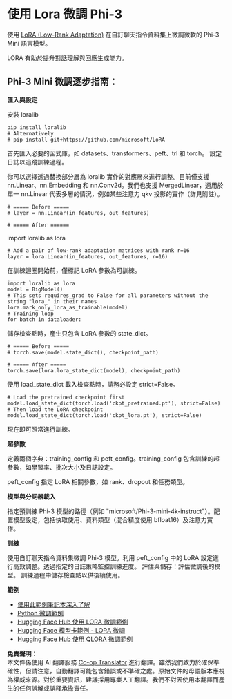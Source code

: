 <!--
CO_OP_TRANSLATOR_METADATA:
{
  "original_hash": "50b6a55a0831b417835087d8b57759fe",
  "translation_date": "2025-07-17T06:28:22+00:00",
  "source_file": "md/03.FineTuning/FineTuning_Lora.md",
  "language_code": "mo"
}
-->
# **使用 Lora 微調 Phi-3**

使用 [LoRA (Low-Rank Adaptation)](https://github.com/microsoft/LoRA?WT.mc_id=aiml-138114-kinfeylo) 在自訂聊天指令資料集上微調微軟的 Phi-3 Mini 語言模型。

LORA 有助於提升對話理解與回應生成能力。

## Phi-3 Mini 微調逐步指南：

**匯入與設定**

安裝 loralib

```
pip install loralib
# Alternatively
# pip install git+https://github.com/microsoft/LoRA

```

首先匯入必要的函式庫，如 datasets、transformers、peft、trl 和 torch。
設定日誌以追蹤訓練過程。

你可以選擇透過替換部分層為 loralib 實作的對應層來進行調整。目前僅支援 nn.Linear、nn.Embedding 和 nn.Conv2d。我們也支援 MergedLinear，適用於單一 nn.Linear 代表多層的情況，例如某些注意力 qkv 投影的實作（詳見附註）。

```
# ===== Before =====
# layer = nn.Linear(in_features, out_features)
```

```
# ===== After ======
```

import loralib as lora

```
# Add a pair of low-rank adaptation matrices with rank r=16
layer = lora.Linear(in_features, out_features, r=16)
```

在訓練迴圈開始前，僅標記 LoRA 參數為可訓練。

```
import loralib as lora
model = BigModel()
# This sets requires_grad to False for all parameters without the string "lora_" in their names
lora.mark_only_lora_as_trainable(model)
# Training loop
for batch in dataloader:
```

儲存檢查點時，產生只包含 LoRA 參數的 state_dict。

```
# ===== Before =====
# torch.save(model.state_dict(), checkpoint_path)
```
```
# ===== After =====
torch.save(lora.lora_state_dict(model), checkpoint_path)
```

使用 load_state_dict 載入檢查點時，請務必設定 strict=False。

```
# Load the pretrained checkpoint first
model.load_state_dict(torch.load('ckpt_pretrained.pt'), strict=False)
# Then load the LoRA checkpoint
model.load_state_dict(torch.load('ckpt_lora.pt'), strict=False)
```

現在即可照常進行訓練。

**超參數**

定義兩個字典：training_config 和 peft_config。training_config 包含訓練的超參數，如學習率、批次大小及日誌設定。

peft_config 指定 LoRA 相關參數，如 rank、dropout 和任務類型。

**模型與分詞器載入**

指定預訓練 Phi-3 模型的路徑（例如 "microsoft/Phi-3-mini-4k-instruct"）。配置模型設定，包括快取使用、資料類型（混合精度使用 bfloat16）及注意力實作。

**訓練**

使用自訂聊天指令資料集微調 Phi-3 模型。利用 peft_config 中的 LoRA 設定進行高效調整。透過指定的日誌策略監控訓練進度。
評估與儲存：評估微調後的模型。
訓練過程中儲存檢查點以供後續使用。

**範例**
- [使用此範例筆記本深入了解](../../../../code/03.Finetuning/Phi_3_Inference_Finetuning.ipynb)
- [Python 微調範例](../../../../code/03.Finetuning/FineTrainingScript.py)
- [Hugging Face Hub 使用 LORA 微調範例](../../../../code/03.Finetuning/Phi-3-finetune-lora-python.ipynb)
- [Hugging Face 模型卡範例 - LORA 微調](https://huggingface.co/microsoft/Phi-3-mini-4k-instruct/blob/main/sample_finetune.py)
- [Hugging Face Hub 使用 QLORA 微調範例](../../../../code/03.Finetuning/Phi-3-finetune-qlora-python.ipynb)

**免責聲明**：  
本文件係使用 AI 翻譯服務 [Co-op Translator](https://github.com/Azure/co-op-translator) 進行翻譯。雖然我們致力於確保準確性，但請注意，自動翻譯可能包含錯誤或不準確之處。原始文件的母語版本應視為權威來源。對於重要資訊，建議採用專業人工翻譯。我們不對因使用本翻譯而產生的任何誤解或誤釋承擔責任。